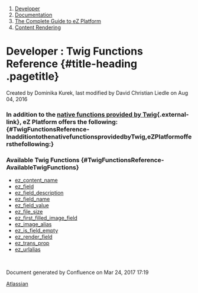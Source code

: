 1.  <span>[Developer](index.html)</span>
2.  <span>[Documentation](Documentation_31429504.html)</span>
3.  <span>[The Complete Guide to eZ
    Platform](The-Complete-Guide-to-eZ-Platform_31429526.html)</span>
4.  <span>[Content Rendering](Content-Rendering_31429679.html)</span>

<span id="title-text"> Developer : Twig Functions Reference </span> {#title-heading .pagetitle}
===================================================================

Created by <span class="author"> Dominika Kurek</span>, last modified by
<span class="editor"> David Christian Liedle</span> on Aug 04, 2016

### In addition to the [native functions provided by Twig](http://twig.sensiolabs.org/doc/functions/index.html){.external-link}, eZ Platform offers the following: {#TwigFunctionsReference-InadditiontothenativefunctionsprovidedbyTwig,eZPlatformoffersthefollowing:}

### Available Twig Functions {#TwigFunctionsReference-AvailableTwigFunctions}

-   [ez\_content\_name](ez_content_name_32114027.html)
-   [ez\_field](ez_field_32114029.html)
-   [ez\_field\_description](ez_field_description_32114031.html)
-   [ez\_field\_name](ez_field_name_32114033.html)
-   [ez\_field\_value](ez_field_value_32114035.html)
-   [ez\_file\_size](ez_file_size_32114037.html)
-   [ez\_first\_filled\_image\_field](ez_first_filled_image_field_32114043.html)
-   [ez\_image\_alias](ez_image_alias_32114045.html)
-   [ez\_is\_field\_empty](ez_is_field_empty_32114039.html)
-   [ez\_render\_field](ez_render_field_32114041.html)
-   [ez\_trans\_prop](ez_trans_prop_32114049.html)
-   [ez\_urlalias](ez_urlalias_32114047.html)

 

Document generated by Confluence on Mar 24, 2017 17:19

[Atlassian](http://www.atlassian.com/)


